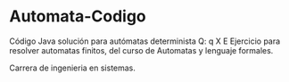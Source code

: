# Automata-Codigo
Código Java solución para autómatas determinista Q: q X E
Ejercicio para resolver automatas finitos, del curso de Automatas y lenguaje formales.

Carrera de ingenieria en sistemas.
